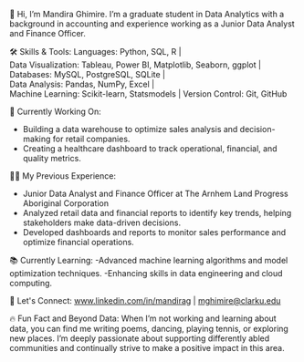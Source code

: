👋 Hi, I’m Mandira Ghimire. I’m a graduate student in Data Analytics with a background in accounting and experience working as a Junior Data Analyst and Finance Officer. 

🛠️ Skills & Tools:
Languages: Python, SQL, R  |  
Data Visualization: Tableau, Power BI, Matplotlib, Seaborn, ggplot   |  
Databases: MySQL, PostgreSQL, SQLite  |  
Data Analysis: Pandas, NumPy, Excel  |  
Machine Learning: Scikit-learn, Statsmodels   |
Version Control: Git, GitHub  

🌱 Currently Working On:
- Building a data warehouse to optimize sales analysis and decision-making for retail companies.
- Creating a healthcare dashboard to track operational, financial, and quality metrics.


👩‍💻 My Previous Experience:
- Junior Data Analyst and Finance Officer at The Arnhem Land Progress Aboriginal Corporation
- Analyzed retail data and financial reports to identify key trends, helping stakeholders make data-driven decisions.
- Developed dashboards and reports to monitor sales performance and optimize financial operations.

📚 Currently Learning:
-Advanced machine learning algorithms and model optimization techniques.
-Enhancing skills in data engineering and cloud computing.

💬 Let's Connect:
www.linkedin.com/in/mandirag | 
mghimire@clarku.edu

🔥 Fun Fact and Beyond Data:
 When I’m not working and learning about data, you can find me writing poems, dancing, playing tennis, or exploring new places. I’m deeply passionate about supporting differently abled communities and continually strive to make a positive impact in this area. 

